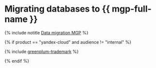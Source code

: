 # Migrating databases to {{ mgp-full-name }}

{% include notitle [Data migration MGP](../../_tutorials/datatransfer/managed-greenplum.md) %}

{% if product == "yandex-cloud" and audience != "internal" %}

{% include [greenplum-trademark](../../_includes/mdb/mgp/trademark.md) %}

{% endif %}
